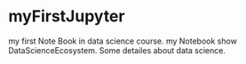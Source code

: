 # myFirstJupyter
my first Note Book in data science course.
my Notebook show DataScienceEcosystem.
Some detailes about data science.
